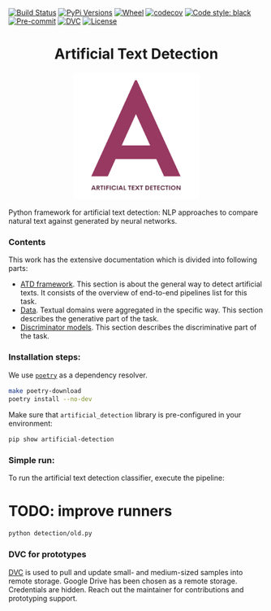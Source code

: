 [![Build Status][build_status_badge]](build_status_link)
[![PyPi Versions](https://img.shields.io/pypi/pyversions/artificial-detection)](https://pypi.org/project/artificial-detection/)
[![Wheel](https://img.shields.io/pypi/wheel/artificial-detection)](https://pypi.org/project/artificial-detection/)
[![codecov](https://codecov.io/gh/MaratSaidov/artificial-text-detection/branch/main/graph/badge.svg?token=HF8IQEADRU)](https://codecov.io/gh/MaratSaidov/artificial-text-detection)
[![Code style: black](https://img.shields.io/badge/code%20style-black-000000.svg)](https://github.com/psf/black)
[![Pre-commit](https://img.shields.io/badge/pre--commit-enabled-brightgreen?logo=pre-commit&logoColor=white)](https://github.com/MaratSaidov/artificial-text-detection/-/blob/master/.pre-commit-config.yaml)
[![DVC](https://img.shields.io/badge/-Data_Version_Control-white.svg?logo=data-version-control&style=social)](https://dvc.org/?utm_campaign=badge)
[![License](https://img.shields.io/github/license/maratsaidov/artificial-text-detection.svg)](https://github.com/maratsaidov/artificial-text-detection/blob/master/LICENSE)

<div align="center">

# Artificial Text Detection

<img src="https://raw.githubusercontent.com/MaratSaidov/artificial-text-detection/main/.github/images/atd.png" width="250" height="250">

</div>

Python framework for artificial text detection:
NLP approaches to compare natural text against generated by neural networks.




### Contents

This work has the extensive documentation which is divided into following parts:

- [ATD framework](docs/framework.md). This section is about the general way to detect artificial texts.
  It consists of the overview of end-to-end pipelines list for this task.
- [Data](docs/data.md). Textual domains were aggregated in the specific way.
  This section describes the generative part of the task.
- [Discriminator models](docs/models.md). This section describes the discriminative part of the task.

### Installation steps:

We use [`poetry`](https://python-poetry.org/) as a dependency resolver.
```bash
make poetry-download
poetry install --no-dev
```

Make sure that `artificial_detection` library is pre-configured in your environment:
```bash
pip show artificial-detection
```

### Simple run:

To run the artificial text detection classifier, execute the pipeline:

# TODO: improve runners
```bash
python detection/old.py
```


### DVC for prototypes

[DVC](https://dvc.org/) is used to pull and update small- and medium-sized samples into remote storage.
Google Drive has been chosen as a remote storage.
Credentials are hidden. Reach out the maintainer for contributions and prototyping support.


[build_status_badge]: https://github.com/MaratSaidov/artificial-text-detection/actions/workflows/build.yml/badge.svg
[build_status_link]: https://github.com/MaratSaidov/artificial-text-detection/actions/workflows/build.yml
